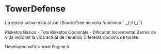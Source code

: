 # TowerDefense

La versió actual esta al .rar (SourceTree no volia funcionar ¯ \_(ツ)_/¯)

Risketos Basics - Tots
Risketos Opcionals - 
  Dificultat Incremental 
  Barres de vida indicant la vida actual de l'enemic
  Diferents opcións de torres

Developed with Unreal Engine 5
